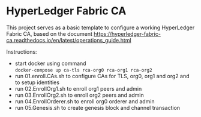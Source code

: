 # HyperLedger Fabric CA

This project serves as a basic template to configure a working HyperLedger Fabric CA, based on the document https://hyperledger-fabric-ca.readthedocs.io/en/latest/operations_guide.html

Instructions:
* start docker using command  
  ```docker-compose up ca-tls rca-org0 rca-org1 rca-org2 ```
* run 01.enroll.CAs.sh to configure CAs for TLS, org0, org1 and org2 and to setup identities
* run 02.EnrollOrg1.sh to enroll org1 peers and admin
* run 03.EnrollOrg2.sh to enroll org2 peers and admin
* run 04.EnrollOrderer.sh to enroll org0 orderer and admin
* run 05.Genesis.sh to create genesis block and channel transaction
